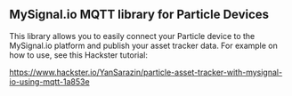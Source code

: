 ## MySignal.io MQTT library for Particle Devices

This library allows you to easily connect your Particle device to the MySignal.io platform and publish your asset tracker data. For example on how to use, see this Hackster tutorial:

https://www.hackster.io/YanSarazin/particle-asset-tracker-with-mysignal-io-using-mqtt-1a853e
